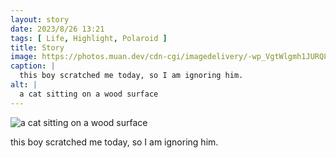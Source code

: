 ```yaml
---
layout: story
date: 2023/8/26 13:21
tags: [ Life, Highlight, Polaroid ]
title: Story
image: https://photos.muan.dev/cdn-cgi/imagedelivery/-wp_VgtWlgmh1JURQ8t1mg/3d382099-eb0b-4b2d-52dd-c4fe89f8d600/public
caption: |
  this boy scratched me today, so I am ignoring him.
alt: |
  a cat sitting on a wood surface
---
```


![a cat sitting on a wood surface](https://photos.muan.dev/cdn-cgi/imagedelivery/-wp_VgtWlgmh1JURQ8t1mg/3d382099-eb0b-4b2d-52dd-c4fe89f8d600/public)

this boy scratched me today, so I am ignoring him.
